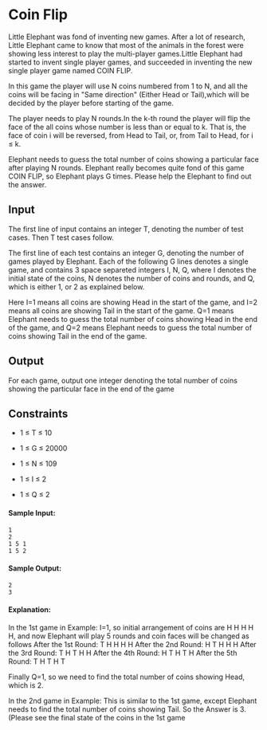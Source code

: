 <h1>Coin Flip</h1>

<p>
Little Elephant was fond of inventing new games. After a lot of research, Little Elephant came to know that most of the animals in the forest were showing less interest to play the multi-player games.Little Elephant had started to invent single player games, and succeeded in inventing the new single player game named COIN FLIP.

In this game the player will use N coins numbered from 1 to N, and all the coins will be facing in "Same direction" (Either Head or Tail),which will be decided by the player before starting of the game.

The player needs to play N rounds.In the k-th round the player will flip the face of the all coins whose number is less than or equal to k. That is, the face of coin i will be reversed, from Head to Tail, or, from Tail to Head, for i ≤ k.

Elephant needs to guess the total number of coins showing a particular face after playing N rounds. Elephant really becomes quite fond of this game COIN FLIP, so Elephant plays G times. Please help the Elephant to find out the answer.

</p>

<h2>Input</h2>
<p>
The first line of input contains an integer T, denoting the number of test cases. Then T test cases follow.

The first line of each test contains an integer G, denoting the number of games played by Elephant. Each of the following G lines denotes a single game, and contains 3 space separeted integers I, N, Q, where I denotes the initial state of the coins, N denotes the number of coins and rounds, and Q, which is either 1, or 2 as explained below.

Here I=1 means all coins are showing Head in the start of the game, and I=2 means all coins are showing Tail in the start of the game. Q=1 means Elephant needs to guess the total number of coins showing Head in the end of the game, and Q=2 means Elephant needs to guess the total number of coins showing Tail in the end of the game.

</p>

<h2>Output</h2>
<p>
For each game, output one integer denoting the total number of coins showing the particular face in the end of the game
</p>

<h2>Constraints</h2>

- 1 ≤ T ≤ 10

- 1 ≤ G ≤ 20000

- 1 ≤ N ≤ 109

- 1 ≤ I ≤ 2

- 1 ≤ Q ≤ 2

#### Sample Input:

```
1
2
1 5 1
1 5 2

```

#### Sample Output:

```
2
3

```

#### Explanation:

<p>

In the 1st game in Example: I=1, so initial arrangement of coins are H H H H H, and now Elephant will play 5 rounds and coin faces will be changed as follows
After the 1st Round: T H H H H
After the 2nd Round: H T H H H
After the 3rd Round: T H T H H
After the 4th Round: H T H T H
After the 5th Round: T H T H T

Finally Q=1, so we need to find the total number of coins showing Head, which is 2.

In the 2nd game in Example: This is similar to the 1st game, except Elephant needs to find the total number of coins showing Tail. So the Answer is 3. (Please see the final state of the coins in the 1st game

</p>
